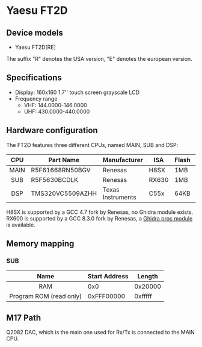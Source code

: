 # Yaesu FT2D
 
## Device models
- Yaesu FT2D[RE]

The suffix "R" denotes the USA version, "E" denotes the european version.

## Specifications
* Display: 160x160 1.7'' touch screen grayscale LCD
* Frequency range
    * VHF: 144.0000-146.0000
    * UHF: 430.0000-440.0000

## Hardware configuration

The FT2D features three different CPUs, named MAIN, SUB and DSP:

| CPU    | Part Name          | Manufacturer        | ISA     | Flash   | RAM    |
| :----: | ------------------ | ------------------- | ------- | ------- | ------ |
| MAIN   | R5F61668RN50BGV    | Renesas             | H8SX    | 1MB     | 56KB   |
| SUB    | R5F5630BCDLK       | Renesas             | RX630   | 1MB     | 96KB   |
| DSP    | TMS320VC5509AZHH   | Texas Instruments   | C55x    | 64KB    | 256KB  |


H8SX is supported by a GCC 4.7 fork by Renesas, no Ghidra module exists.
RX600 is supported by a GCC 8.3.0 fork by Renesas, a [Ghidra proc module](https://github.com/ballon-rouge/rx-proc-ghidra) is available.

## Memory mapping

### SUB

|           Name          | Start Address | Length   |
|:-----------------------:|---------------|----------|
|           RAM           | 0x0           | 0x20000  |
| Program ROM (read only) | 0xFFF00000    | 0xfffff |

## M17 Path

Q2082 DAC, which is the main one used for Rx/Tx is connected to the MAIN CPU.
